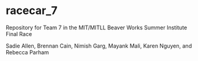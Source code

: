 # racecar_7
Repository for Team 7 in the MIT/MITLL Beaver Works Summer Institute Final Race

Sadie Allen, Brennan Cain, Nimish Garg, Mayank Mali, Karen Nguyen, and Rebecca Parham
